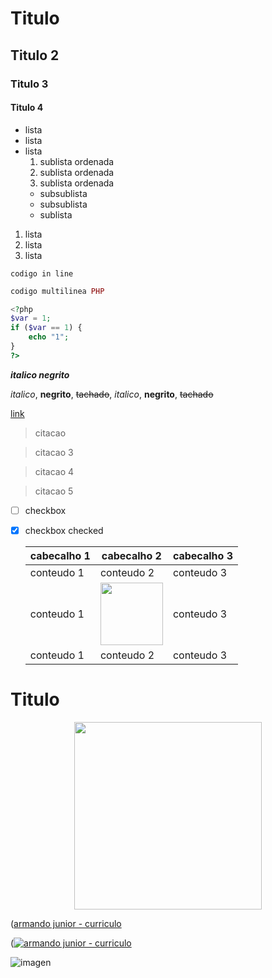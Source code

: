 # Titulo

## Titulo 2

### Titulo 3

#### Titulo 4

- lista
- lista
- lista
  1. sublista ordenada
  2. sublista ordenada
  3. sublista ordenada
    - subsublista
    - subsublista
  - sublista
1. lista
2. lista
3. lista

`codigo in line` 

```PHP
codigo multilinea PHP

<?php
$var = 1;
if ($var == 1) {
    echo "1";
}
?>

```

**_italico negrito_** 


*italico*, **negrito**, ~~tachado~~, _italico_, __negrito__, ~~tachado~~

[link](https://google.com)


> citacao

> citacao 3

> citacao 4

> citacao 5

- [ ] checkbox
- [x] checkbox checked

  | cabecalho 1 | cabecalho 2                                                                                               | cabecalho 3 |
  | --- |-----------------------------------------------------------------------------------------------------------| --- |
  | conteudo 1 | conteudo 2                                                                                                | conteudo 3 |
  | conteudo 1 | <img src="https://armandojunior.dev.br/_next/image?url=%2Fminha-foto.png&w=2048&q=90" alt="" width="100"> | conteudo 3 |
  | conteudo 1 | conteudo 2                                                                                                | conteudo 3 |
  
<div>
  <h1>Titulo</h1>
  <div align="center">
    <img src="https://armandojunior.dev.br/_next/image?url=%2Fminha-foto.png&w=2048&q=90" alt="" width="300">
  </div>
</div>
 
([armando junior - curriculo](https://armandojunior.dev.br)

 ([![armando junior - curriculo](https://armandojunior.dev.br/_next/image?url=%2Fminha-foto.png&w=2048&q=90)](https://armandojunior.dev.br)

  ![imagen](https://armandojunior.dev.br/_next/image?url=%2Fminha-foto.png&w=2048&q=90)
